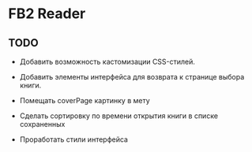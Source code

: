 # FB2 Reader

## TODO

* Добавить возможность кастомизации CSS-стилей.
* Добавить элементы интерфейса для возврата к странице выбора книги.
* Помещать coverPage картинку в мету

* Сделать сортировку по времени открытия книги в списке сохраненных

* Проработать стили интерфейса